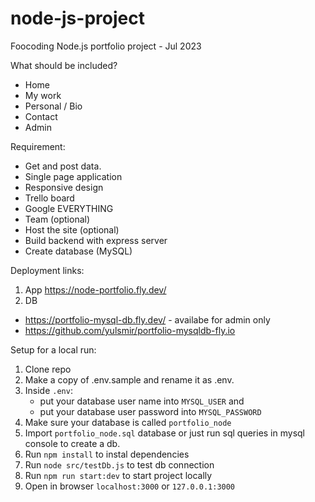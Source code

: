 # node-js-project
Foocoding Node.js portfolio project - Jul 2023 

What should be included?
* Home
* My work
* Personal / Bio
* Contact
* Admin

Requirement:
* Get and post data.
* Single page application
* Responsive design
* Trello board
* Google EVERYTHING
* Team (optional)
* Host the site (optional)
* Build backend with express server
* Create database (MySQL)

Deployment links:
1. App https://node-portfolio.fly.dev/
2. DB 
  - https://portfolio-mysql-db.fly.dev/ - availabe for admin only
  - https://github.com/yulsmir/portfolio-mysqldb-fly.io

Setup for a local run:
1. Clone repo
2. Make a copy of .env.sample and rename it as .env.
3. Inside ```.env```:
    - put your database user name into ```MYSQL_USER``` and
    - put your database user password into ```MYSQL_PASSWORD```
4. Make sure your database is called ```portfolio_node```
5. Import ```portfolio_node.sql``` database or just run sql queries in mysql console to create a db.
6. Run ```npm install``` to instal dependencies
7. Run ```node src/testDb.js``` to test db connection
8. Run ```npm run start:dev``` to start project locally
9. Open in browser ```localhost:3000``` or ```127.0.0.1:3000```
